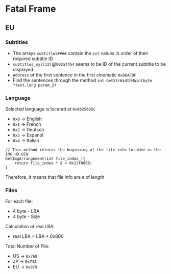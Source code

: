 # Fatal Frame

## EU
### Subtitles
* The arrays `subtitles####` contain the `int` values in order of their required subtitle ID
* `subtitles_sys[12]`@`002af454` seems to be ID of the current subtitle to be displayed
* `Address` of the first sentence in the first cinematic `0x86AFDF`
* Find the sentences through the method `int GetStrWidthMain(byte *text,long param_2)`

### Language

Selected language is located at `0x0025605C`
* `0x0` -> English
* `0x1` -> French
* `0x2` -> Deutsch
* `0x3` -> Espanol
* `0x4` -> Italian

```
// This method returns the beginning of the file info located in the IMG_HD.BIN
GetImgArrangement(int file_index_){
    return file_index * 8 + 0x12f0000;
}
```

Therefore, it means that file info are `8` of length

### Files
For each file:
* 4 byte - LBA
* 4 byte - Size

Calculation of real LBA:
* real LBA = LBA * 0x800

Total Number of File:  
* US -> `0x769`
* JP -> `0x73A`
* EU -> `0x879`

